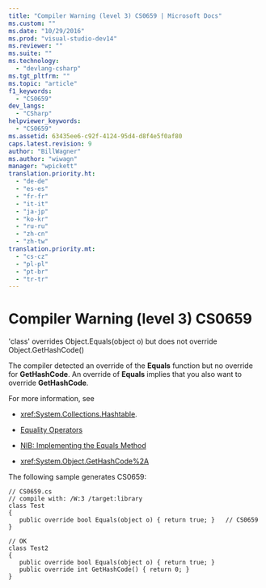 ```yaml
---
title: "Compiler Warning (level 3) CS0659 | Microsoft Docs"
ms.custom: ""
ms.date: "10/29/2016"
ms.prod: "visual-studio-dev14"
ms.reviewer: ""
ms.suite: ""
ms.technology: 
  - "devlang-csharp"
ms.tgt_pltfrm: ""
ms.topic: "article"
f1_keywords: 
  - "CS0659"
dev_langs: 
  - "CSharp"
helpviewer_keywords: 
  - "CS0659"
ms.assetid: 63435ee6-c92f-4124-95d4-d8f4e5f0af80
caps.latest.revision: 9
author: "BillWagner"
ms.author: "wiwagn"
manager: "wpickett"
translation.priority.ht: 
  - "de-de"
  - "es-es"
  - "fr-fr"
  - "it-it"
  - "ja-jp"
  - "ko-kr"
  - "ru-ru"
  - "zh-cn"
  - "zh-tw"
translation.priority.mt: 
  - "cs-cz"
  - "pl-pl"
  - "pt-br"
  - "tr-tr"
---
```

# Compiler Warning (level 3) CS0659
'class' overrides Object.Equals(object o) but does not override Object.GetHashCode()  
  
 The compiler detected an override of the **Equals** function but no override for **GetHashCode**. An override of **Equals** implies that you also want to override **GetHashCode**.  
  
 For more information, see  
  
-   <xref:System.Collections.Hashtable>.  
  
-   [Equality Operators](../Topic/Equality%20Operators.md)  
  
-   [NIB: Implementing the Equals Method](http://msdn.microsoft.com/en-us/30f28aaf-8b9e-46cd-a746-58a12473af2c)  
  
-   <xref:System.Object.GetHashCode%2A>  
  
 The following sample generates CS0659:  
  
```  
// CS0659.cs  
// compile with: /W:3 /target:library  
class Test     
{  
   public override bool Equals(object o) { return true; }   // CS0659  
}  
  
// OK  
class Test2  
{  
   public override bool Equals(object o) { return true; }  
   public override int GetHashCode() { return 0; }  
}  
```